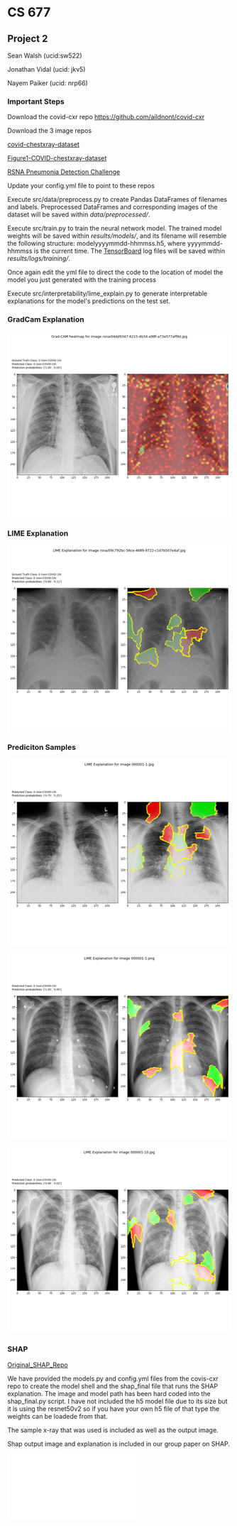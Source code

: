 # CS 677

## Project 2

Sean Walsh (ucid:sw522)

Jonathan Vidal (ucid: jkv5)

Nayem Paiker (ucid: nrp66)

### Important Steps

Download the covid-cxr repo
https://github.com/aildnont/covid-cxr

Download the 3 image repos

[covid-chestxray-dataset](https://github.com/ieee8023/covid-chestxray-dataset)

[Figure1-COVID-chestxray-dataset](https://github.com/agchung/Figure1-COVID-chestxray-dataset)

[RSNA Pneumonia Detection Challenge](https://www.kaggle.com/c/rsna-pneumonia-detection-challenge)

Update your config.yml file to point to these repos

Execute src/data/preprocess.py to create Pandas
DataFrames of filenames and labels. Preprocessed DataFrames and
corresponding images of the dataset will be saved within
_data/preprocessed/_.

Execute src/train.py to train the neural network model.
The trained model weights will be saved within _results/models/_, and
its filename will resemble the following structure:
modelyyyymmdd-hhmmss.h5, where yyyymmdd-hhmmss is the current time.
The [TensorBoard](https://www.tensorflow.org/tensorboard) log files
will be saved within _results/logs/training/_.
   
Once again edit the yml file to direct the code to the location of model 
the model you just generated with the training process

Execute src/interpretability/lime_explain.py to generate
interpretable explanations for the model's predictions on the test
set. 

### GradCam Explanation

![GradCam_Image](Part_1_LIME_And_GradCam_Results/gradcam_explanation.png)

### LIME Explanation

![LIME_Image](Part_1_LIME_And_GradCam_Results/lime_explanation.png)


### Prediciton Samples

![000001-1_jpg](Part_1_LIME_And_GradCam_Results/Predictions/000001-1.jpg_exp_20201114-010119.png)

![000001-1_png](Part_1_LIME_And_GradCam_Results/Predictions/000001-1.png_exp_20201114-010148.png)

![000001-10_jpg](Part_1_LIME_And_GradCam_Results/Predictions/000001-10.jpg_exp_20201114-010134.png)

### SHAP

[Original_SHAP_Repo](https://github.com/slundberg/shap)

We have provided the models.py and config.yml files from the covis-cxr repo to create the model
shell and the shap_final file that runs the SHAP explanation.  The image and model path has
been hard coded into the shap_final.py script.  I have not included the h5 model file due to its
size but it is using the resnet50v2 so if you have your own h5 file of that type the weights
can be loadede from that.

The sample x-ray that was used is included as well as the output image.


Shap output image and explanation is included in our group paper on SHAP.

![SHAP_paper](CS%20677%20Project%202%20Writeup.pdf)


